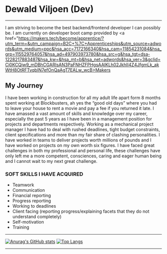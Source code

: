 # Dewald Viljoen (Dev)
---
I am striving to become the best backend/frontend developer I can possibly be. I am currently on  developer boot camp provided by <a href="https://makers.tech/become/apprentice/?utm_term=&utm_campaign=B2C+%7C+Apprenticeships&utm_source=adwords&utm_medium=ppc&hsa_acc=7172166340&hsa_cam=11854231084&hsa_grp=115529764057&hsa_ad=497903973780&hsa_src=g&hsa_tgt=dsa-1228217883487&hsa_kw=&hsa_mt=b&hsa_net=adwords&hsa_ver=3&gclid=Cj0KCQjw9_mDBhCGARIsAN3PaFNHZFPHgsAAIKLh02JkhII4Z4JfgmLk_akWtH8OtRFTvqbIN7efOnQaAgT7EALw_wcB>Makers</a> 

## My Journey 
I have been working in construction for all my adult life apart form 8 months spent working at Blockbusters, ah yes the “good old days” where you had to leave your house to rent a movie and pay a fee if you returned it late. I have amassed a vast amount of skills and knowledge over my career, especially the past 5 years as I have been in a management position for projects and departments respectively. Working as a mechanical project manager I have had to deal with rushed deadlines, tight budget constraints, client specifications and more than my fair share of clashing personalities. I have worked in teams to deliver projects worth millions of pounds and I have worked on projects on my own worth six figures. I have faced great challenges in both my professional and personal life, these challenges have only left me a more competent, consciences, caring and eager human being and I cannot wait to my next great challenge.  

### SOFT SKILLS I HAVE ACQUIRED
+ Teamwork
+ Communication
+ Financial reporting
+ Progress reporting
+ Working to deadlines
+ Client facing (reporting progress/explaining facets that they do not understand completely)
+ Self-motivation 
+ Training

---

[![Anurag's GitHub stats](https://github-readme-stats.vercel.app/api?username=Dev-ops-true&show_icons=true&theme=radical)](https://github.com/anuraghazra/github-readme-stats)
[![Top Langs](https://github-readme-stats.vercel.app/api/top-langs/?username=Dev-ops-true&theme=radical)](https://github.com/anuraghazra/github-readme-stats)


---
